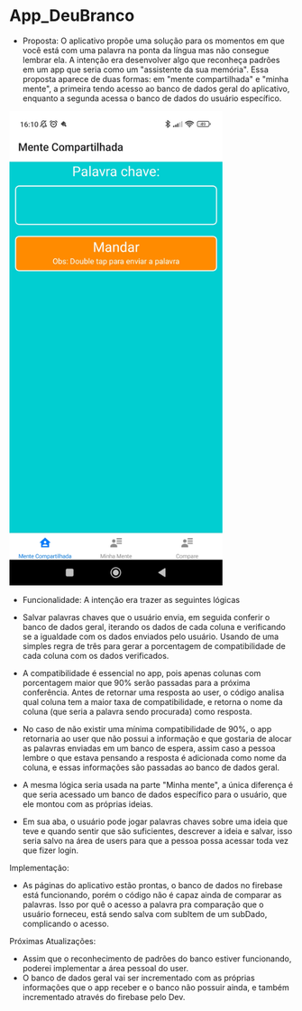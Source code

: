 # App_DeuBranco

- Proposta:
O aplicativo propõe uma solução para os momentos em que você está com uma palavra na ponta da língua mas não consegue lembrar ela.
A intenção era desenvolver algo que reconheça padrões em um app que seria como um "assistente da sua memória".
Essa proposta aparece de duas formas: em "mente compartilhada" e "minha mente", a primeira tendo acesso ao banco de dados geral do aplicativo, enquanto a segunda acessa o banco de dados do usuário específico.

<img src="https://github.com/StellaOli/App_DeuBranco/blob/main/Img/Inicio.jpg" style="max-width: 75%;" alt="Inicio" />

- Funcionalidade:
A intenção era trazer as seguintes lógicas 
 - Salvar palavras chaves que o usuário envia, em seguida conferir o banco de dados geral, iterando os dados de cada coluna e verificando se a igualdade com os dados enviados pelo usuário. Usando de uma simples regra de três para gerar a porcentagem de compatibilidade de cada coluna com os dados verificados.
 - A compatibilidade é essencial no app, pois apenas colunas com porcentagem maior que 90% serão passadas para a próxima conferência. Antes de retornar uma resposta ao user, o código analisa qual coluna tem a maior taxa de compatibilidade, e retorna o nome da coluna (que seria a palavra sendo procurada) como resposta.
- No caso de não existir uma mínima compatibilidade de 90%, o app retornaria ao user que não possui a informação e que gostaria de alocar as palavras enviadas em um banco de espera, assim caso a pessoa lembre o que estava pensando a resposta é adicionada como nome da coluna, e essas informações são passadas ao banco de dados geral.

- A mesma lógica seria usada na parte "Minha mente", a única diferença é que seria acessado um banco de dados específico para o usuário, que ele montou com as próprias ideias.
 - Em sua aba, o usuário pode jogar palavras chaves sobre uma ideia que teve e quando sentir que são suficientes, descrever a ideia e salvar, isso seria salvo na área de users para que a pessoa possa acessar toda vez que fizer login.


Implementação:

- As páginas do aplicativo estão prontas, o banco de dados no firebase está funcionando, porém o código não é capaz ainda de comparar as palavras. Isso por quê o acesso a palavra pra comparação que o usuário forneceu, está sendo salva com subItem de um subDado, complicando o acesso.


Próximas Atualizações:

- Assim que o reconhecimento de padrões do banco estiver funcionando, poderei implementar a área pessoal do user.
- O banco de dados geral vai ser incrementado com as próprias informações que o app receber e o banco não possuir ainda, e também incrementado através do firebase pelo Dev.

